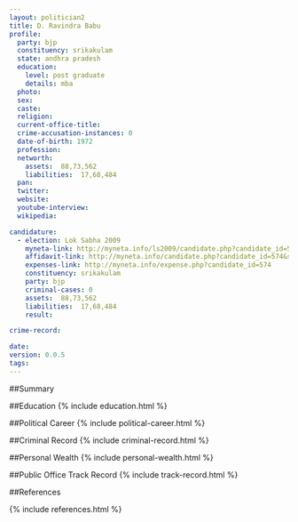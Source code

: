 ```yaml
---
layout: politician2
title: D. Ravindra Babu
profile: 
  party: bjp
  constituency: srikakulam
  state: andhra pradesh
  education: 
    level: post graduate
    details: mba
  photo: 
  sex: 
  caste: 
  religion: 
  current-office-title: 
  crime-accusation-instances: 0
  date-of-birth: 1972
  profession: 
  networth: 
    assets:  88,73,562
    liabilities:  17,68,484
  pan: 
  twitter: 
  website: 
  youtube-interview: 
  wikipedia: 

candidature: 
  - election: Lok Sabha 2009
    myneta-link: http://myneta.info/ls2009/candidate.php?candidate_id=574
    affidavit-link: http://myneta.info/candidate.php?candidate_id=574&scan=original
    expenses-link: http://myneta.info/expense.php?candidate_id=574
    constituency: srikakulam 
    party: bjp
    criminal-cases: 0
    assets:  88,73,562
    liabilities:  17,68,484
    result:  

crime-record: 

date: 
version: 0.0.5
tags: 
---
```

##Summary


##Education
{% include education.html %}


##Political Career
{% include political-career.html %}


##Criminal Record
{% include criminal-record.html %}


##Personal Wealth
{% include personal-wealth.html %}


##Public Office Track Record
{% include track-record.html %}


##References


{% include references.html %}